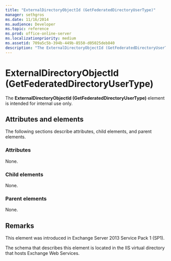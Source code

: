 ```yaml
---
title: "ExternalDirectoryObjectId (GetFederatedDirectoryUserType)"
manager: sethgros
ms.date: 11/16/2014
ms.audience: Developer
ms.topic: reference
ms.prod: office-online-server
ms.localizationpriority: medium
ms.assetid: 709a5c5b-394b-449b-8550-d05025deb840
description: "The ExternalDirectoryObjectId (GetFederatedDirectoryUserType) element is intended for internal use only."
---
```


# ExternalDirectoryObjectId (GetFederatedDirectoryUserType)

The **ExternalDirectoryObjectId (GetFederatedDirectoryUserType)** element is intended for internal use only. 

## Attributes and elements

The following sections describe attributes, child elements, and parent elements.
  
### Attributes

None.
  
### Child elements

None.
  
### Parent elements

None.
  
## Remarks

This element was introduced in Exchange Server 2013 Service Pack 1 (SP1).
  
The schema that describes this element is located in the IIS virtual directory that hosts Exchange Web Services.
  

